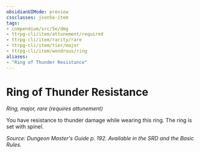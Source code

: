 ```yaml
---
obsidianUIMode: preview
cssclasses: json5e-item
tags:
- compendium/src/5e/dmg
- ttrpg-cli/item/attunement/required
- ttrpg-cli/item/rarity/rare
- ttrpg-cli/item/tier/major
- ttrpg-cli/item/wondrous/ring
aliases: 
- "Ring of Thunder Resistance"
---
```

# Ring of Thunder Resistance
*Ring, major, rare (requires attunement)*  


You have resistance to thunder damage while wearing this ring. The ring is set with spinel.

*Source: Dungeon Master's Guide p. 192. Available in the SRD and the Basic Rules.*